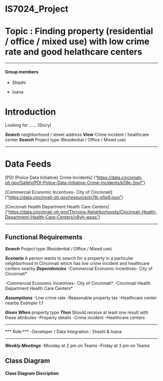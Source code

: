 # IS7024_Project

# Topic : Finding property (residential / office / mixed use) with low crime rate and good helathcare centers
-------

#### Group members

-  Shashi

-  Ioana

# Introduction
Looking for ……   (Story)


***Search*** neighborhood / street address
***View*** Crime incident / healthcare center
***Search*** Project type (Residential / Office / Mixed use)
________________________________________
# Data Feeds
[PDI (Police Data Initiative) Crime Incidents] (“https://data.cincinnati-oh.gov/Safety/PDI-Police-Data-Initiative-Crime-Incidents/k59e-2pvf”)


[Commercial Economic Incentives- City of Cincinnati] (“https://data.cincinnati-oh.gov/resource/m76i-p5p9.json”)

[Cincinnati Health Department Health Care Centers] (“https://data.cincinnati-oh.gov/Thriving-Neighborhoods/Cincinnati-Health-Department-Health-Care-Centers/v8yh-wpss”)

________________________________________
## Functional Requirements
***Search***  Project type (Residential / Office / Mixed use)


***Scenario***
A person wants to search for a property in a particular neighborhood in Cincinnati which has low crime incident and healthcare centers nearby
***Dependencies***
-Commercial Economic Incentives- City of Cincinnati*
 
-Commercial Economic Incentives- City of Cincinnati*
-Cincinnati Health Department Health Care Centers*


***Assumptions***
-Low crime rate
-Reasonable property tax
-Healthcare center nearby
*Example 1.1*

***Given***
***When***  property type 
***Then*** Should receive at least one result with these attributes
-Property details
-Crime incident
-Healthcare centers
________________________________________
*** Role:***
-Developer / Data Integration : Shashi & Ioana
________________________________________
***Weekly Meetings***
-Monday at 2 pm on Teams
-Friday at 3 pm on Teams


## Class Diagram

#### Class Diagram Discription




